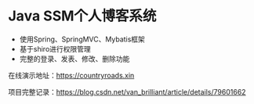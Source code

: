 # Java SSM个人博客系统
* 使用Spring、SpringMVC、Mybatis框架  
* 基于shiro进行权限管理  
* 完整的登录、发表、修改、删除功能

 在线演示地址：https://countryroads.xin

 项目完整记录：https://blog.csdn.net/van_brilliant/article/details/79601662
